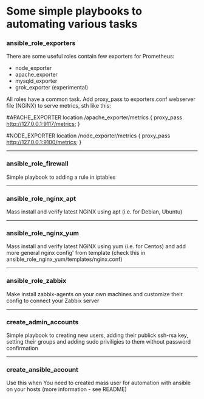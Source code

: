 # Some simple playbooks to automating various tasks

### ansible_role_exporters
There are some useful roles contain few exporters for Prometheus:
- node_exporter
- apache_exporter
- mysqld_exporter
- grok_exporter (experimental)

All roles have a common task. Add proxy_pass to exporters.conf webserver file (NGiNX) to serve metrics, sth like this:

#APACHE_EXPORTER
location /apache_exporter/metrics {
proxy_pass      http://127.0.0.1:9117/metrics; }

#NODE_EXPORTER
location /node_exporter/metrics {
proxy_pass      http://127.0.0.1:9100/metrics; }

--------------------------
### ansible_role_firewall
Simple playbook to adding a rule in iptables

--------------------------
### ansible_role_nginx_apt
Mass install and verify latest NGiNX using apt (i.e. for Debian, Ubuntu)

--------------------------
### ansible_role_nginx_yum
Mass install and verify latest NGiNX using yum (i.e. for Centos) and add more general nginx config' from template (check this in ansible_role_nginx_yum/templates/nginx.conf)

--------------------------
### ansible_role_zabbix
Make install zabbix-agents on your own machines and customize their config to connect your Zabbix server

--------------------------
### create_admin_accounts
Simple playbook to creating new users, adding their publick ssh-rsa key, setting their groups and adding sudo priviligies to them without password confirmation

--------------------------
### create_ansible_account
Use this when You need to created mass user for automation with ansible on your hosts (more information - see README)
